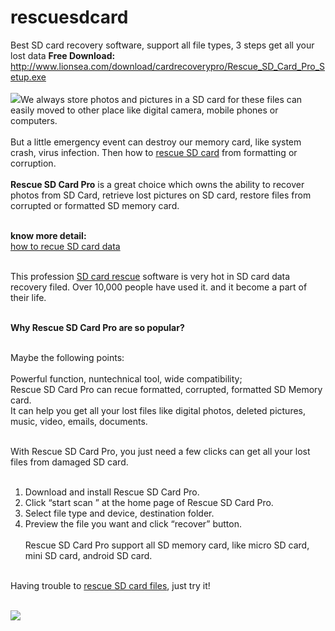 rescuesdcard
============

Best SD card recovery software, support all file types, 3 steps get all your lost data
<strong>Free Download:</strong><br />
<a href="http://www.lionsea.com/download/cardrecoverypro/Rescue_SD_Card_Pro_Setup.exe">http://www.lionsea.com/download/cardrecoverypro/Rescue_SD_Card_Pro_Setup.exe</a><br /><br />
<img src="http://www.lionsea.com/image/icons/SD.png" />We always store photos and pictures in a SD card for these files can easily moved to other place like digital camera, mobile phones or computers.<br /><br />
But a little emergency event can destroy our memory card, like system crash, virus infection. Then how to <a href="http://download.cnet.com/RescueSDCardPro/3000-2242_4-75985069.html">rescue SD card</a> from formatting or corruption.<br /><br />
<strong>Rescue SD Card Pro</strong> is a great choice which owns the ability to recover photos from SD Card, retrieve lost pictures on SD card, restore files from corrupted or formatted SD memory card.<br /><br />

<strong>know more detail:</strong><br />
<a href="http://rescue-sd-card-pro.software.informer.com/">how to recue SD card data</a><br /><br />

This profession <a href="http://rescue-sd-card-pro.soft112.com/">SD card rescue</a> software is very hot in SD card data recovery filed. Over 10,000 people have used it. and it become a part of their life.<br /><br />

<strong>Why Rescue SD Card Pro are so popular?</strong><br /><br />

Maybe the following points:<br /><br />
Powerful function, nuntechnical tool, wide compatibility;<br />
Rescue SD Card Pro can recue formatted, corrupted, formatted SD Memory card.<br />
It can help you get all your lost files like digital photos, deleted pictures, music, video, emails, documents.<br /><br />

With Rescue SD Card Pro, you just need a few clicks can get all your lost files from damaged SD card.<br /><br />
1.	Download and install Rescue SD Card Pro.<br />
2.	Click “start scan ” at the home page of Rescue SD Card Pro.<br />
3.	Select file type and device, destination folder.<br />
4.	Preview the file you want and click “recover” button.<br /><br />
Rescue SD Card Pro support all SD memory card, like micro SD card, mini SD card, android SD card.<br /><br />

Having trouble to <a href="http://www.freedownloadscenter.com/Utilities/File_Cataloging_Utilities/Rescue_SD_Card_Pro.html">rescue SD card files</a>, just try it!<br /><br />

<img src="http://www.lionsea.com/image/screenshots/rescuesdcardpro/en/main2.png" />

